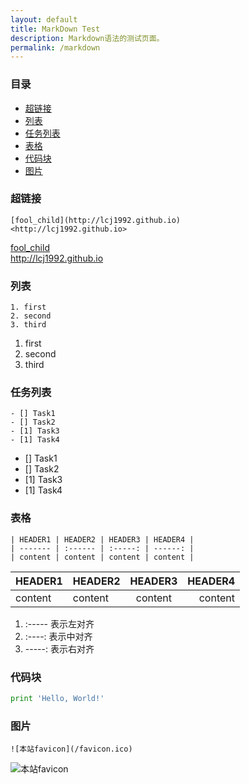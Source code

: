 ```yaml
---
layout: default
title: MarkDown Test
description: Markdown语法的测试页面。
permalink: /markdown
---
```


### 目录
* [超链接](#超链接)  
* [列表](#列表)  
* [任务列表](#任务列表)
* [表格](#表格)  
* [代码块](#代码块)
* [图片](#图片)

### 超链接
```
[fool_child](http://lcj1992.github.io)
<http://lcj1992.github.io>
```
[fool_child](http://lcj1992.github.io)  
<http://lcj1992.github.io>

### 列表
```
1. first
2. second
3. third
```
1. first  
2. second  
3. third  

### 任务列表
```
- [] Task1
- [] Task2
- [1] Task3
- [1] Task4
```
- [] Task1  
- [] Task2  
- [1] Task3  
- [1] Task4  


### 表格
```
| HEADER1 | HEADER2 | HEADER3 | HEADER4 |
| ------- | :------ | :-----: | ------: |
| content | content | content | content |

```
| HEADER1 | HEADER2 | HEADER3 | HEADER4 |
| ------- | :------ | :-----: | ------: |
| content | content | content | content |

1. :----- 表示左对齐
2. :----: 表示中对齐
3. -----: 表示右对齐

### 代码块

```python
print 'Hello, World!'
```

### 图片
```
![本站favicon](/favicon.ico)
```

![本站favicon](/favicon.ico)


